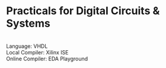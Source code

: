 # Practicals for Digital Circuits & Systems
<br>
Language: VHDL <br>
Local Compiler: Xilinx ISE <br>
Online Compiler: EDA Playground

